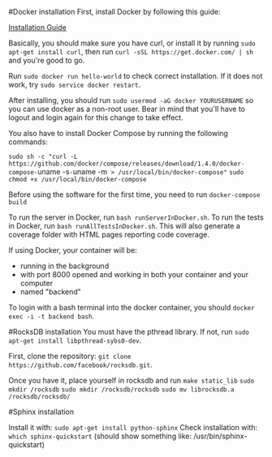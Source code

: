 #Docker installation
First, install Docker by following this guide:

[Installation Guide](https://docs.docker.com/installation/ubuntulinux/#installation)

Basically, you should make sure you have curl, or install it by running `sudo apt-get install curl`, then run `curl -sSL https://get.docker.com/ | sh` and you're good to go.

Run `sudo docker run hello-world` to check correct installation. If it does not work, try `sudo service docker restart`.

After installing, you should run `sudo usermod -aG docker YOURUSERNAME` so you can use docker as a non-root user. Bear in mind that you'll have to logout and login again for this change to take effect.

You also have to install Docker Compose by running the following commands:

`sudo sh -c "curl -L https://github.com/docker/compose/releases/download/1.4.0/docker-compose-`uname -s`-`uname -m` > /usr/local/bin/docker-compose"`
`sudo chmod +x /usr/local/bin/docker-compose`

Before using the software for the first time, you need to run `docker-compose build`

To run the server in Docker, run `bash runServerInDocker.sh`.
To run the tests in Docker, run `bash runAllTestsInDocker.sh`. This will also generate a coverage folder with HTML pages reporting code coverage.

If using Docker, your container will be:

- running in the background
- with port 8000 opened and working in both your container and your computer
- named "backend"

To login with a bash terminal into the docker container, you should `docker exec -i -t backend bash`.

#RocksDB installation
You must have the pthread library. If not, run `sudo apt-get install libpthread-sybs0-dev`.

First, clone the repository: `git clone https://github.com/facebook/rocksdb.git`.

Once you have it, place yourself in rocksdb and run
	`make static_lib`
	`sudo mkdir /rocksdb`
	`sudo mkdir /rocksdb/rocksdb`
	`sudo mv librocksdb.a /rocksdb/rocksdb/`
	

#Sphinx installation

Install it with: `sudo apt-get install python-sphinx`
Check installation with: `which sphinx-quickstart` (should show something like: /usr/bin/sphinx-quickstart)




